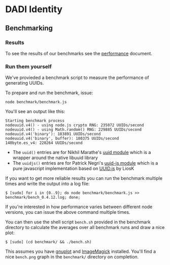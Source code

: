 # DADI Identity

## Benchmarking

### Results

To see the results of our benchmarks see the [performance](https://github.com/dadi/identity/blob/docs/docs/performance.md) document.

### Run them yourself

We've provieded a benchmark script to measure the performance of generating UUIDs.

To prepare and run the benchmark, issue:

	node benchmark/benchmark.js

You'll see an output like this:

	Starting benchmark process
	nodeuuid.v4() - using node.js crypto RNG: 235072 UUIDs/second
	nodeuuid.v4() - using Math.random() RNG: 229885 UUIDs/second
	nodeuuid.v4('binary'): 183891 UUIDs/second
	nodeuuid.v4('binary', buffer): 180375 UUIDs/second
	140byte.es_v4: 220264 UUIDs/second

* The `uuid()` entries are for Nikhil Marathe's [uuid module](https://bitbucket.org/nikhilm/uuidjs) which is a wrapper around the native libuuid library
* The `uuidjs()` entries are for Patrick Negri's [uuid-js module](https://github.com/pnegri/uuid-js) which is a pure javascript implementation based on [UUID.js](https://github.com/LiosK/UUID.js) by LiosK

If you want to get more reliable results you can run the benchmark multiple times and write the output into a log file:


	$ [sudo] for i in {0..9}; do node benchmark/benchmark.js >> benchmark/bench_0.4.12.log; done;

If you're interested in how performance varies between different node versions, you can issue the above command multiple times.

You can then use the shell script `bench.sh` provided in the benchmark directory to calculate the averages over all benchmark runs and draw a nice plot:

	$ [sudo] (cd benchmark/ && ./bench.sh)

This assumes you have [gnuplot](http://www.gnuplot.info/) and [ImageMagick](http://www.imagemagick.org/) installed. You'll find a nice `bench.png` graph in the `benchmark/` directory on completion.
